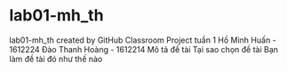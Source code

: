 # lab01-mh_th
lab01-mh_th created by GitHub Classroom
Project tuần 1
Hồ Minh Huấn - 1612224
Đào Thanh Hoàng - 1612214
Mô tả đề tài
Tại sao chọn đề tài
Bạn làm đề tài đó như thế nào
